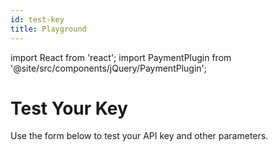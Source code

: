 ```yaml
---
id: test-key
title: Playground
---
```

<!-- F:\ZenDocs\docusaurus-2\docs\jquery-plugin\test-key.md -->

import React from 'react';
import PaymentPlugin from '@site/src/components/jQuery/PaymentPlugin';

# Test Your Key

Use the form below to test your API key and other parameters.

<PaymentPlugin />

